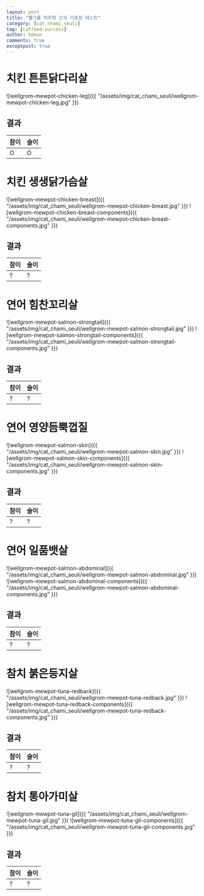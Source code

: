 ```yaml
---
layout: post
title: "웰그롬 미우팟 간식 기호성 테스트"
category: [cat_chami_seuli]
tag: [catfood-success]
author: hdmun
comments: true
exceptpost: true
---
```


# 치킨 튼튼닭다리살
![wellgrom-mewpot-chicken-leg]({{ "/assets/img/cat_chami_seuli/wellgrom-mewpot-chicken-leg.jpg" }})

## 결과

| 참이 | 슬이 |
| --- | --- |
| O | O |

# 치킨 생생닭가슴살

![wellgrom-mewpot-chicken-breast]({{ "/assets/img/cat_chami_seuli/wellgrom-mewpot-chicken-breast.jpg" }})
![wellgrom-mewpot-chicken-breast-components]({{ "/assets/img/cat_chami_seuli/wellgrom-mewpot-chicken-breast-components.jpg" }})

## 결과

| 참이 | 슬이 |
| --- | --- |
| ?| ? |


# 연어 힘찬꼬리살
![wellgrom-mewpot-salmon-strongtail]({{ "/assets/img/cat_chami_seuli/wellgrom-mewpot-salmon-strongtail.jpg" }})
![wellgrom-mewpot-salmon-strongtail-components]({{ "/assets/img/cat_chami_seuli/wellgrom-mewpot-salmon-strongtail-components.jpg" }})

## 결과

| 참이 | 슬이 |
| --- | --- |
| ? | ? |


# 연어 영양듬뿍껍질
![wellgrom-mewpot-salmon-skin]({{ "/assets/img/cat_chami_seuli/wellgrom-mewpot-salmon-skin.jpg" }})
![wellgrom-mewpot-salmon-skin-components]({{ "/assets/img/cat_chami_seuli/wellgrom-mewpot-salmon-skin-components.jpg" }})

## 결과

| 참이 | 슬이 |
| --- | --- |
| ? | ? |


# 연어 일품뱃살
![wellgrom-mewpot-salmon-abdominal]({{ "/assets/img/cat_chami_seuli/wellgrom-mewpot-salmon-abdominal.jpg" }})
![wellgrom-mewpot-salmon-abdominal-components]({{ "/assets/img/cat_chami_seuli/wellgrom-mewpot-salmon-abdominal-components.jpg" }})

## 결과

| 참이 | 슬이 |
| --- | --- |
| ? | ? |


# 참치 붉은등지살
![wellgrom-mewpot-tuna-redback]({{ "/assets/img/cat_chami_seuli/wellgrom-mewpot-tuna-redback.jpg" }})
![wellgrom-mewpot-tuna-redback-components]({{ "/assets/img/cat_chami_seuli/wellgrom-mewpot-tuna-redback-components.jpg" }})

## 결과

| 참이 | 슬이 |
| --- | --- |
| ? | ? |


# 참치 통아가미살
![wellgrom-mewpot-tuna-gil]({{ "/assets/img/cat_chami_seuli/wellgrom-mewpot-tuna-gil.jpg" }})
![wellgrom-mewpot-tuna-gil-components]({{ "/assets/img/cat_chami_seuli/wellgrom-mewpot-tuna-gil-components.jpg" }})

## 결과

| 참이 | 슬이 |
| --- | --- |
| ? | ? |
